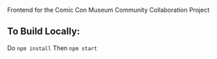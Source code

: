 Frontend for the Comic Con Museum Community Collaboration Project
## To Build Locally:
Do ```npm install```
Then ```npm start```
